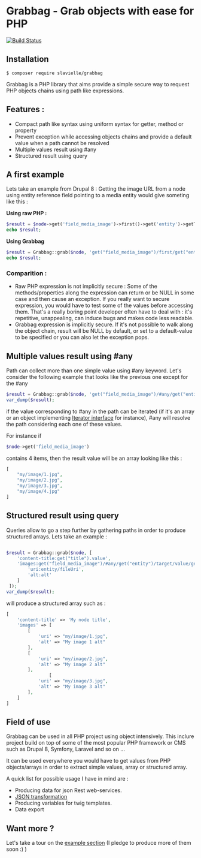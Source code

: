 # Grabbag - Grab objects with ease for PHP
[![Build Status](https://travis-ci.org/slavielle/grabbag.svg?branch=master)](https://travis-ci.org/slavielle/grabbag)

## Installation
```
$ composer require slavielle/grabbag
```

Grabbag is a PHP library that aims provide a simple secure way to request PHP objects chains using path like expressions.

## Features :
* Compact path like syntax using uniform syntax for getter, method or property
* Prevent exception while accessing objects chains and provide a default value when a path cannot be resolved
* Multiple values result using #any
* Structured result using query

## A first example

Lets take an example from Drupal 8 : Getting the image URL from a node using entity reference field pointing to a media entity would give someting like this :

**Using raw PHP :**
```php
$result = $node->get('field_media_image')->first()->get('entity')->getTarget()->getValue()->get('field_image')->entity->getFileUri()
echo $result;
```

**Using Grabbag**
```php
$result = Grabbag::grab($node, 'get("field_media_image")/first/get("entity")/target/value/get("field_image")/entity/fileUri');
echo $result;
```

### Comparition : 
* Raw PHP expression is not implicitly secure : Some of the methods/properties along the expression can return or be NULL in some case and then cause an exception. If you really want to secure expression, you would have to test some of the values before accessing them. That's a really boring point developer often have to deal with : it's repetitive, unappealing, can induce bugs and makes code less readable. 
* Grabbag expression is implicitly secure. If it's not possible to walk along the object chain, result will be NULL by default, or set to a default-value to be specified or you can also let the exception pops.

## Multiple values result using #any

Path can collect more than one simple value using #any keyword.
Let's consider the following example that looks like the previous one except for the #any
```php
$result = Grabbag::grab($node, 'get("field_media_image")/#any/get("entity")/target/value/get("field_image")/entity/fileUri');
var_dump($result);
```
if the value corresponding to #any in the path can be iterated (if it's an array or an object implementing [Iterator interface](http://php.net/manual/en/class.iterator.php) for instance), #any will resolve the path considering each one of these values.

For instance if 
```php
$node->get('field_media_image') 
```
contains 4 items, then the result value will be an array looking like this : 
```php
[
    "my/image/1.jpg", 
    "my/image/2.jpg", 
    "my/image/3.jpg", 
    "my/image/4.jpg"
]
```
## Structured result using query
Queries allow to go a step further by gathering paths in order to produce structured arrays.
Lets take an example : 

```php

$result = Grabbag::grab($node, [
    'content-title:get("title").value',
    'images:get("field_media_image")/#any/get("entity")/target/value/get("field_image")' => [
        'uri:entity/fileUri',
        'alt:alt'
    ]
 ]);
var_dump($result);
```
will produce a structured array such as : 
```php
[
    'content-title' => 'My node title', 
    'images' => [
        [
            'uri' => "my/image/1.jpg",
            'alt' => "My image 1 alt"
        ],
        [
            'uri' => "my/image/2.jpg",
            'alt' => "My image 2 alt"
        ],
                [
            'uri' => "my/image/3.jpg",
            'alt' => "My image 3 alt"
        ],
    ]
]
```
## Field of use

Grabbag can be used in all PHP project using object intensively. This inclure project build on top of some of the most popular PHP framework or CMS such as Drupal 8, Symfony, Laravel and so on ...

It can be used everywhere you would have to get values from PHP objects/arrays in order to extract simple values, array or structured array.

A quick list for possible usage I have in mind are : 
* Producing data for json Rest web-services.
* [JSON transformation](examples/json_friends_and_fruits)
* Producing variables for twig templates.
* Data export


## Want more ?

Let's take a tour on the [example section](examples)
(I pledge to produce more of them soon :) )
